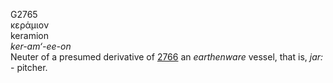 G2765  
κεράμιον  
keramion  
*ker-am‘-ee-on*  
Neuter of a presumed derivative of [2766](g2766) an *earthenware*
vessel, that is, *jar:* - pitcher.  
